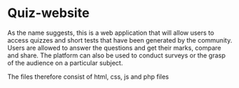 # Quiz-website
As the name suggests, this is a web application that will allow users to access quizzes and short tests that have been generated by the community. Users are allowed to answer the questions and get their marks, compare and share. The platform can also be used to conduct surveys or the grasp of the audience on a particular subject.

The files therefore consist of html, css, js and php files
